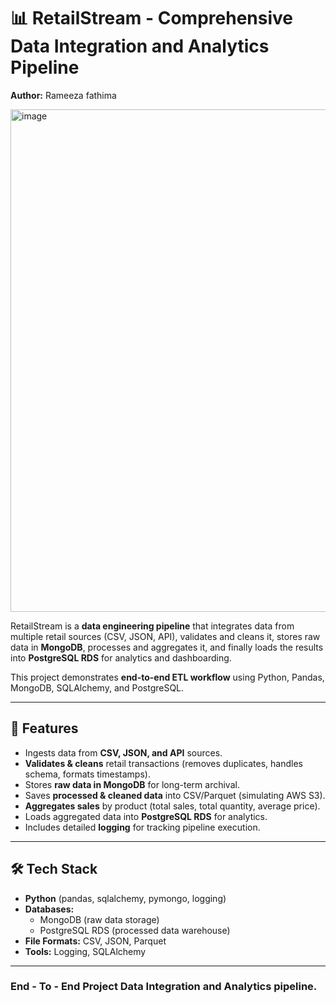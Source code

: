 # 📊 RetailStream - Comprehensive Data Integration and Analytics Pipeline

**Author:** Rameeza fathima 



<img width="7364" height="804" alt="image" src="https://github.com/user-attachments/assets/1da60a78-c097-467a-8b73-3ab2e85c77b7" />






RetailStream is a **data engineering pipeline** that integrates data from multiple retail sources (CSV, JSON, API), validates and cleans it, stores raw data in **MongoDB**, processes and aggregates it, and finally loads the results into **PostgreSQL RDS** for analytics and dashboarding.  

This project demonstrates **end-to-end ETL workflow** using Python, Pandas, MongoDB, SQLAlchemy, and PostgreSQL.

---

## 🚀 Features
- Ingests data from **CSV, JSON, and API** sources.  
- **Validates & cleans** retail transactions (removes duplicates, handles schema, formats timestamps).  
- Stores **raw data in MongoDB** for long-term archival.  
- Saves **processed & cleaned data** into CSV/Parquet (simulating AWS S3).  
- **Aggregates sales** by product (total sales, total quantity, average price).  
- Loads aggregated data into **PostgreSQL RDS** for analytics.  
- Includes detailed **logging** for tracking pipeline execution.  

---

## 🛠️ Tech Stack
- **Python** (pandas, sqlalchemy, pymongo, logging)  
- **Databases:**  
  - MongoDB (raw data storage)  
  - PostgreSQL RDS (processed data warehouse)  
- **File Formats:** CSV, JSON, Parquet  
- **Tools:** Logging, SQLAlchemy  

---


### End - To - End Project Data Integration and Analytics pipeline.


